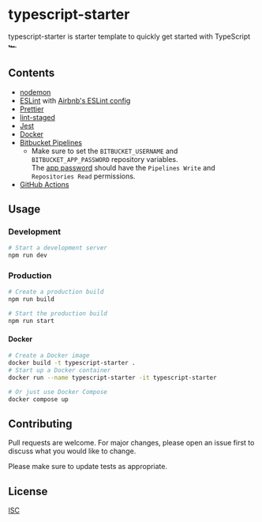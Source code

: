 # typescript-starter

typescript-starter is starter template to quickly get started with TypeScript 🏎️

## Contents

-   [nodemon](https://www.npmjs.com/package/nodemon)
-   [ESLint](https://www.npmjs.com/package/eslint) with [Airbnb's ESLint config](https://www.npmjs.com/package/eslint-config-airbnb-base)
-   [Prettier](https://www.npmjs.com/package/prettier)
-   [lint-staged](https://www.npmjs.com/package/lint-staged)
-   [Jest](https://www.npmjs.com/package/jest)
-   [Docker](https://www.docker.com)
-   [Bitbucket Pipelines](https://bitbucket.org/product/features/pipelines)
    -   Make sure to set the `BITBUCKET_USERNAME` and `BITBUCKET_APP_PASSWORD` repository variables.<br>The [app password](https://support.atlassian.com/bitbucket-cloud/docs/app-passwords) should have the `Pipelines Write` and `Repositories Read` permissions.
-   [GitHub Actions](https://github.com/features/actions)

## Usage

### Development

```bash
# Start a development server
npm run dev
```

### Production

```bash
# Create a production build
npm run build

# Start the production build
npm run start
```

#### Docker

```bash
# Create a Docker image
docker build -t typescript-starter .
# Start up a Docker container
docker run --name typescript-starter -it typescript-starter

# Or just use Docker Compose
docker compose up
```

## Contributing

Pull requests are welcome. For major changes, please open an issue first
to discuss what you would like to change.

Please make sure to update tests as appropriate.

## License

[ISC](LICENSE.md)
